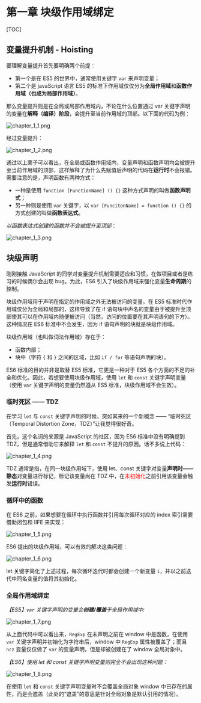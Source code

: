 # 第一章 块级作用域绑定

[TOC]

## 变量提升机制 - Hoisting

要理解变量提升首先要明确两个前提：

* 第一个是在 ES5 的世界中，通常使用关键字 `var` 来声明变量；
* 第二个是 javaScript 语言 ES5 的标准下作用域仅仅分为**全局作用域**和**函数作用域（也成为局部作用域）**。

那么变量提升则是在全局或局部作用域内，不论在什么位置通过 var 关键字声明的变量在**解释（编译）阶段**，会提升至当前作用域的顶部。以下面的代码为例：

![chapter_1_1.png](./images/chapter_1_1.png)

经过变量提升：

![chapter_1_2.png](./images/chapter_1_2.png)

通过以上栗子可以看出，在全局或函数作用域内，变量声明和函数声明均会被提升至当前作用域的顶部，这样解释了为什么先赋值后声明的代码在**运行时**不会报错。需要注意的是，声明函数有两种方式：

* 一种是使用 `function [FunctionName] () {}` 这种方式声明的叫做**函数声明式**；
* 另一种则是使用 `var` 关键字，以 `var [FuncitonName] = function () {}` 的方式创建的叫做**函数表达式**。

*以函数表达式创建的函数并不会被提升至顶部*：

![chapter_1_3.png](./images/chapter_1_3.png)

## 块级声明

刚刚接触 JavaScript 的同学对变量提升机制需要适应和习惯，在做项目或者是练习的时候偶尔会出现 bug。为此，ES6 引入了块级作用域来强化变量**生命周期**的控制。

块级作用域用于声明在指定的作用域之外无法被访问的变量。在 ES5 标准时代作用域仅分为全局和局部的，这样导致了在 if 语句块中声名的变量由于被提升至顶部使其可以在作用域内随便被访问（当然，访问的位置要在其声明语句的下方）。这种情况在 ES6 标准中不会发生，因为 if 语句声明的块就是块级作用域。

块级作用域（也叫做词法作用域）存在于：

* 函数内部；
* 块中（字符 `{` 和 `}` 之间的区域，比如 `if / for` 等语句声明的块）。

ES6 标准的目的并非是取替 ES5 标准，它更是一种对于 ES5 各个方面的不足的补全和优化。因此，若想要使用块级作用域，使用 `let` 和 `const` 关键字声明变量（使用 `var` 关键字声明的变量仍然遵从 ES5 标准，块级作用域不会生效）。

### 临时死区 —— TDZ

在学习 `let` 与 `const` 关键字声明的时候，突如其来的一个新概念 —— “临时死区（Temporal Distortion Zone，TDZ）”让我觉得很好奇。

首先，这个名词的来源是 JavaScript 的社区，因为 ES6 标准中没有明确提到 TDZ，但是通常借助它来解释 `let` 和 `const` 不提升的原因。话不多说上代码：

![chapter_1_4.png](./images/chapter_1_4.png)

TDZ 通常是指，在同一块级作用域下，使用 let、const 关键字对变量**声明时——静态**对变量进行标记，标记该变量尚在 TDZ 中，在<font style="color: red;">未初始化</font>之前引用该变量会触发**运行时**错误。

### 循环中的函数

在 ES6 之前，如果想要在循环中执行函数并引用每次循环对应的 index 索引需要借助闭包和 IIFE 来实现：

![chapter_1_5.png](./images/chapter_1_5.png)

ES6 提出的块级作用域，可以有效的解决这类问题：

![chapter_1_6.png](./images/chapter_1_6.png)

let 关键字简化了上述过程，每次循环迭代时都会创建一个新变量 `i`，并以之前迭代中同名变量的值将其初始化。

### 全局作用域绑定

*【ES5】`var` 关键字声明的变量会**创建/覆盖**于全局作用域中:*

![chapter_1_7.png](./images/chapter_1_7.png)

从上面代码中可以看出来，`RegExp` 在未声明之前在 window 中是函数，在使用 `var` 关键字声明并初始化为字符串后，window 中 `RegExp` 属性被覆盖了；而且 `ncz` 变量仅仅做了 `var` 的变量声明，但是却被创建在了 window 全局对象中。

*【ES6】使用 let 和 const 关键字声明变量则完全不会出现这种问题：*

![chapter_1_8.png](./images/chapter_1_8.png)

在使用 `let` 和 `const` 关键字声明变量时不会覆盖全局对象 window 中已存在的属性，而是会遮盖（此处的“遮盖”的意思是针对全局对象是默认引用的情况）。